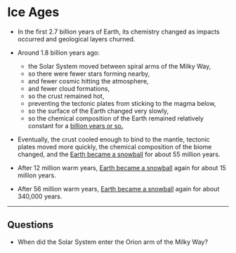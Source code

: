 # Ice Ages

- In the first 2.7 billion years of Earth, its chemistry changed as impacts
  occurred and geological layers churned.

- Around 1.8 billion years ago:
  - the Solar System moved between spiral arms of the Milky Way,
  - so there were fewer stars forming nearby,
  - and fewer cosmic hitting the atmosphere,
  - and fewer cloud formations,
  - so the crust remained hot,
  - preventing the tectonic plates from sticking to the magma below,
  - so the surface of the Earth changed very slowly,
  - so the chemical composition of the Earth remained relatively constant for a
    [billion years or so.](https://youtu.be/0sbwUeTyDb0)

- Eventually, the crust cooled enough to bind to the mantle, tectonic plates
  moved more quickly, the chemical composition of the biome changed, and the
  [Earth became a snowball](https://en.wikipedia.org/wiki/Sturtian_glaciation)
  for about 55 million years.

- After 12 million warm years,
  [Earth became a snowball](https://en.wikipedia.org/wiki/Marinoan_glaciation)
  again for about 15 million years.

- After 56 million warm years, 
  [Earth became a snowball](https://en.wikipedia.org/wiki/Gaskiers_glaciation)
  again for about 340,000 years.

---

## Questions

- When did the Solar System enter the Orion arm of the Milky Way?

